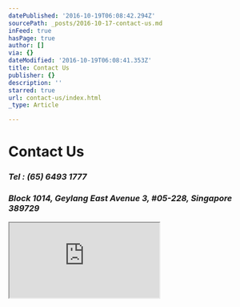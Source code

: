 ```yaml
---
datePublished: '2016-10-19T06:08:42.294Z'
sourcePath: _posts/2016-10-17-contact-us.md
inFeed: true
hasPage: true
author: []
via: {}
dateModified: '2016-10-19T06:08:41.353Z'
title: Contact Us
publisher: {}
description: ''
starred: true
url: contact-us/index.html
_type: Article

---
```

# **Contact Us**

### _Tel : (65) 6493 1777_

### _Block 1014, Geylang East Avenue 3, \#05-228, Singapore 389729_

<iframe src="https://the-grid.github.io/ed-location/?latitude=1.318413&amp;longitude=103.890888&amp;zoom=16&amp;address=1014%20Geylang%20East%20Avenue%203%2C%20Geylang%2C%20Singapore%2C%20South%20East%2038%2C%20Singapore" style=""></iframe>